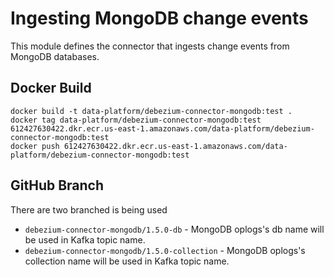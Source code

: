 # Ingesting MongoDB change events

This module defines the connector that ingests change events from MongoDB databases.

## Docker Build

```
docker build -t data-platform/debezium-connector-mongodb:test .
docker tag data-platform/debezium-connector-mongodb:test 612427630422.dkr.ecr.us-east-1.amazonaws.com/data-platform/debezium-connector-mongodb:test
docker push 612427630422.dkr.ecr.us-east-1.amazonaws.com/data-platform/debezium-connector-mongodb:test
```

## GitHub Branch

There are two branched is being used
* `debezium-connector-mongodb/1.5.0-db` - MongoDB oplogs's db name will be used in Kafka topic name.
* `debezium-connector-mongodb/1.5.0-collection` - MongoDB oplogs's collection name will be used in Kafka topic name.

